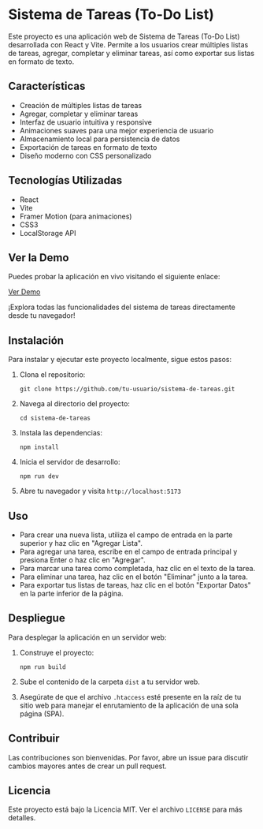 # Sistema de Tareas (To-Do List)

Este proyecto es una aplicación web de Sistema de Tareas (To-Do List) desarrollada con React y Vite. Permite a los usuarios crear múltiples listas de tareas, agregar, completar y eliminar tareas, así como exportar sus listas en formato de texto.

## Características

- Creación de múltiples listas de tareas
- Agregar, completar y eliminar tareas
- Interfaz de usuario intuitiva y responsive
- Animaciones suaves para una mejor experiencia de usuario
- Almacenamiento local para persistencia de datos
- Exportación de tareas en formato de texto
- Diseño moderno con CSS personalizado

## Tecnologías Utilizadas

- React
- Vite
- Framer Motion (para animaciones)
- CSS3
- LocalStorage API

## Ver la Demo

Puedes probar la aplicación en vivo visitando el siguiente enlace:

[Ver Demo](https://tu-url-demo.com)

¡Explora todas las funcionalidades del sistema de tareas directamente desde tu navegador!


## Instalación

Para instalar y ejecutar este proyecto localmente, sigue estos pasos:

1. Clona el repositorio:
   ```
   git clone https://github.com/tu-usuario/sistema-de-tareas.git
   ```

2. Navega al directorio del proyecto:
   ```
   cd sistema-de-tareas
   ```

3. Instala las dependencias:
   ```
   npm install
   ```

4. Inicia el servidor de desarrollo:
   ```
   npm run dev
   ```

5. Abre tu navegador y visita `http://localhost:5173`

## Uso

- Para crear una nueva lista, utiliza el campo de entrada en la parte superior y haz clic en "Agregar Lista".
- Para agregar una tarea, escribe en el campo de entrada principal y presiona Enter o haz clic en "Agregar".
- Para marcar una tarea como completada, haz clic en el texto de la tarea.
- Para eliminar una tarea, haz clic en el botón "Eliminar" junto a la tarea.
- Para exportar tus listas de tareas, haz clic en el botón "Exportar Datos" en la parte inferior de la página.

## Despliegue

Para desplegar la aplicación en un servidor web:

1. Construye el proyecto:
   ```
   npm run build
   ```

2. Sube el contenido de la carpeta `dist` a tu servidor web.

3. Asegúrate de que el archivo `.htaccess` esté presente en la raíz de tu sitio web para manejar el enrutamiento de la aplicación de una sola página (SPA).

## Contribuir

Las contribuciones son bienvenidas. Por favor, abre un issue para discutir cambios mayores antes de crear un pull request.

## Licencia

Este proyecto está bajo la Licencia MIT. Ver el archivo `LICENSE` para más detalles.